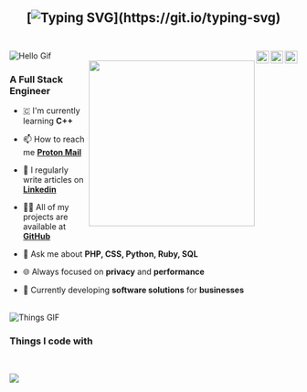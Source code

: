        
<div align="center" style="margin: 22px 0; display: flex; justify-content: center; align-items: center;">
<span style="font-size: 1.4rem; font-weight: bold; display: inline-block; vertical-align: middle;">
</br>
    
[![Typing SVG](https://readme-typing-svg.demolab.com?font=Lato&size=35&pause=1000&center=true&width=435&lines=Hello+%3Ccoders!%2F%3E%2C+I'm+Bryan.)](https://git.io/typing-svg)

</span>
</div>
<span>
<a href="https://app.daily.dev/bryanapolonio" target="_blank"><img alt="Github" align="right" width="22" src="https://cdn.simpleicons.org/daily.dev/white"/><a>
<a href="https://www.linkedin.com/in/bryanapolonio" target="_blank"><img alt="Github" align="right" width="22" src="https://cdn.simpleicons.org/linkedin/white" /><a>
<a href="https://github.com/BryanApolonio" target="_blank"><img alt="Github" align="right" width="22" src="https://cdn.simpleicons.org/github/white" /></a>
</span>
<div>
<img src="https://user-images.githubusercontent.com/73097560/115834477-dbab4500-a447-11eb-908a-139a6edaec5c.gif" alt="Hello Gif" />
</div>
<a href="https://bryanapolonio.github.io" target="_blank"><img align='right' src='https://media.tenor.com/S61VCO73mOAAAAAj/linux-tux.gif' width='290'></a>    
<h3>A Full Stack Engineer</h3>

- 🇨 I'm currently learning **C++**

- 📫 How to reach me **[Proton Mail](mailto:Bryan.Apolonio@proton.me)**

- 📝 I regularly write articles on **[Linkedin](www.linkedin.com/in/bryanapolonio)**

- 👨‍💻 All of my projects are available at **[GitHub](https://github.com/BryanApolonio?tab=repositories)**

- 💬 Ask me about **PHP, CSS, Python, Ruby, SQL**

- 🌐 Always focused on **privacy** and **performance**

- 🔭 Currently developing **software solutions** for **businesses**

<br/>
<img src="https://user-images.githubusercontent.com/73097560/115834477-dbab4500-a447-11eb-908a-139a6edaec5c.gif" alt="Things GIF">
<h3> Things I code with</h3><br>
<p><img src="https://skillicons.dev/icons?i=html,css,nginx,js,py,php,ruby,linux,git,github" /></p><br>
